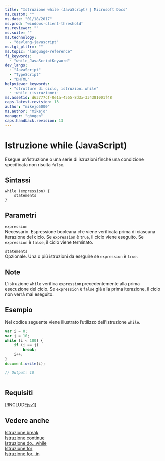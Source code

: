 ```yaml
---
title: "Istruzione while (JavaScript) | Microsoft Docs"
ms.custom: ""
ms.date: "01/18/2017"
ms.prod: "windows-client-threshold"
ms.reviewer: ""
ms.suite: ""
ms.technology: 
  - "devlang-javascript"
ms.tgt_pltfrm: ""
ms.topic: "language-reference"
f1_keywords: 
  - "while_JavaScriptKeyword"
dev_langs: 
  - "JavaScript"
  - "TypeScript"
  - "DHTML"
helpviewer_keywords: 
  - "strutture di ciclo, istruzioni while"
  - "while (istruzione)"
ms.assetid: d63777cf-0e1a-4555-8d3a-334381001f48
caps.latest.revision: 13
author: "mikejo5000"
ms.author: "mikejo"
manager: "ghogen"
caps.handback.revision: 13
---
```

# Istruzione while (JavaScript)
Esegue un'istruzione o una serie di istruzioni finché una condizione specificata non risulta `false`.  
  
## Sintassi  
  
```  
while (expression) {  
    statements  
}   
```  
  
## Parametri  
 `expression`  
 Necessario.  Espressione booleana che viene verificata prima di ciascuna iterazione del ciclo.  Se `expression` è `true`, il ciclo viene eseguito.  Se `expression` è `false`, il ciclo viene terminato.  
  
 `statements`  
 Opzionale.  Una o più istruzioni da eseguire se `expression` è `true`.  
  
## Note  
 L'istruzione `while` verifica `expression` precedentemente alla prima esecuzione del ciclo.  Se `expression` è `false` già alla prima iterazione, il ciclo non verrà mai eseguito.  
  
## Esempio  
 Nel codice seguente viene illustrato l'utilizzo dell'istruzione `while`.  
  
```javascript  
var i = 0;  
var j = 10;  
while (i < 100) {  
    if (i == j)  
        break;  
    i++;  
}  
document.write(i);  
  
// Output: 10  
  
```  
  
## Requisiti  
 [!INCLUDE[jsv1](../../javascript/misc/includes/jsv1-md.md)]  
  
## Vedere anche  
 [Istruzione break](../../javascript/reference/break-statement-javascript.md)   
 [Istruzione continue](../../javascript/reference/continue-statement-javascript.md)   
 [Istruzione do...while](../../javascript/reference/do-dot-dot-dot-while-statement-javascript.md)   
 [Istruzione for](../../javascript/reference/for-statement-javascript.md)   
 [Istruzione for...in](../../javascript/reference/for-dot-dot-dot-in-statement-javascript.md)